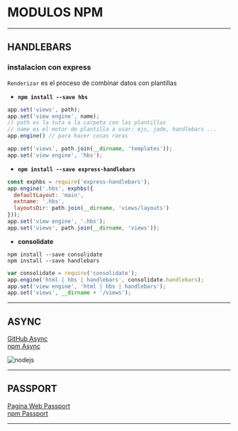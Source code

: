# MODULOS NPM

---

## HANDLEBARS

### instalacion con express

`Renderizar` es el proceso de combinar datos con plantillas

* **`npm install --save hbs`**

```js
app.set('views', path);
app.set('view engine', name);
// path es la tuta a la carpeta con las plantillas
// name es el motor de plantilla a usar: ejs, jade, handlebars ...
app.engine() // para hacer cosas raras

app.set('views', path.join(__dirname, 'templates'));
app.set('view engine', 'hbs');
```

* **`npm install --save express-handlebars`**

```js
const exphbs = require('express-handlebars');
app.engine('.hbs', exphbs({
  defaultLayout: 'main',
  extname: '.hbs',
  layoutsDir: path.join(__dirname, 'views/layouts')
}));
app.set('view engine', '.hbs');
app.set('views', path.join(__dirname, 'views'));
```

* **consolidate**

`npm install --save consolidate`  
`npm install --save handlebars`  
 
```js
var consolidate = require('consolidate');
app.engine('html | hbs | handlebars', consolidate.handlebars);
app.set('view engine', 'html | hbs | handlebars');
app.set('views', __dirname + '/views');
```


---

## ASYNC

[GitHub Async](https://github.com/caolan/async)  
[npm Async](https://www.npmjs.com/package/async)  

![nodejs](/z-static/images/npm/callback1.jpg)

---

## PASSPORT

[Pagina Web Passport](http://passportjs.org)  
[npm Passport](https://www.npmjs.com/package/passport)  

---
